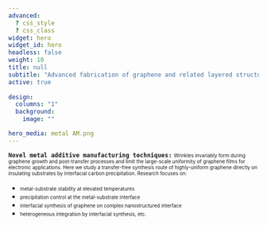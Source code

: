 ```yaml
---
advanced:
  ? css_style
  ? css_class
widget: hero
widget_id: hero
headless: false
weight: 10
title: null
subtitle: "Advanced fabrication of graphene and related layered structures"
active: true
    
design:
  columns: "1"
  background:
    image: ""

hero_media: metal AM.png
---
```

<span style="font-size: 1em; line-height: 12px;">**`Novel metal additive manufacturing techniques:`** 
<span style="font-size: 0.7em; line-height: 12px;">Wrinkles invariably form during graphene growth and post-transfer processes and limit the large-scale uniformity of graphene films for electronic applications. Here we study a transfer-free synthesis route of highly-uniform graphene directly on insulating substrates by interfacial carbon precipitation. Research focuses on:</span>

* <span style="font-size: 0.7em;">metal-substrate stability at elevated temperatures
* <span style="font-size: 0.7em;">precipitation control at the metal-substrate interface
* <span style="font-size: 0.7em;">interfacial synthesis of graphene on complex nanostructured interface
* <span style="font-size: 0.7em;">heterogeneous integration by interfacial synthesis, etc.
